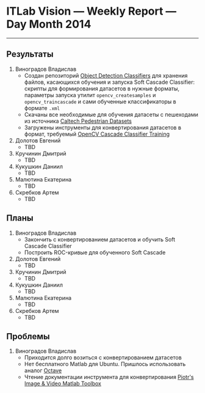 # ITLab Vision — Weekly Report — Day Month 2014

----------------

## Результаты

  1. Виноградов Владислав
     - Создан репозиторий [Object Detection Classifiers](https://github.com/VladVin/obj-detect-classifiers) для хранения файлов, касающихся обучения и запуска Soft Cascade Classifier: скрипты для формирования датасетов в нужные форматы, параметры запуска утилит `opencv_createsamples` и `opencv_traincascade` и сами обученные классификаторы в формате `.xml`
     - Скачаны все необходимые для обучения датасеты с пешеходами из источника [Caltech Pedestrian Datasets](http://www.vision.caltech.edu/Image_Datasets/CaltechPedestrians/)
     - Загружены инструменты для конвертирования датасетов в формат, требуемый [OpenCV Cascade Classifier Training](http://docs.opencv.org/doc/user_guide/ug_traincascade.html)
  1. Долотов Евгений
     - TBD
  1. Кручинин Дмитрий
     - TBD
  1. Кукушкин Даниил
     - TBD
  1. Малютина Екатерина
     - TBD
  1. Скребков Артем
     - TBD

## Планы

  1. Виноградов Владислав
     - Закончить с конвертированием датасетов и обучить Soft Cascade Classifier
     - Построить ROC-кривые для обученного Soft Cascade
  1. Долотов Евгений
     - TBD
  1. Кручинин Дмитрий
     - TBD
  1. Кукушкин Даниил
     - TBD
  1. Малютина Екатерина
     - TBD
  1. Скребков Артем
     - TBD

## Проблемы

  1. Виноградов Владислав
     - Приходится долго возиться с конвертированием датасетов
      * Нет бесплатного Matlab для Ubuntu. Пришлось использовать аналог [Octave](http://www.gnu.org/software/octave/)
      * Чтение документации инструмента для конвертирования [Piotr's Image & Video Matlab Toolbox](http://vision.ucsd.edu/~pdollar/toolbox/doc/index.html)